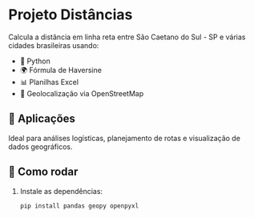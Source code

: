# Projeto Distâncias

Calcula a distância em linha reta entre São Caetano do Sul - SP e várias cidades brasileiras usando:

- 🐍 Python
- 🌍 Fórmula de Haversine
- 📊 Planilhas Excel
- 📌 Geolocalização via OpenStreetMap

## 📂 Aplicações
Ideal para análises logísticas, planejamento de rotas e visualização de dados geográficos.

## 🚀 Como rodar

1. Instale as dependências:
   ```bash
   pip install pandas geopy openpyxl
